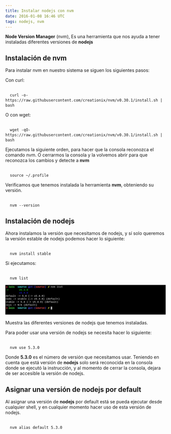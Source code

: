 ```yaml
---
title: Instalar nodejs con nvm
date: 2016-01-08 16:46 UTC
tags: nodejs, nvm
---
```


**Node Version Manager** (nvm), Es una herramienta que nos ayuda a tener instaladas diferentes versiones de **nodejs**

## Instalación de nvm

Para instalar nvm en nuestro sistema se siguen los siguientes pasos:

Con curl:

```

  curl -o- https://raw.githubusercontent.com/creationix/nvm/v0.30.1/install.sh | bash

```

O con wget:

```

  wget -qO- https://raw.githubusercontent.com/creationix/nvm/v0.30.1/install.sh | bash

```


Ejecutamos la siguiente orden, para hacer que la consola reconozca el comando nvm. O cerrarmos la consola y la volvemos abrir para que reconozca los cambios y detecte a **nvm**

```

  source ~/.profile

```

Verificamos que tenemos instalada la herramienta **nvm**, obteniendo su versión.

```

  nvm --version

```

## Instalación de nodejs

Ahora instalamos la versión que necesitamos de nodejs, y sí solo queremos la versión estable de nodejs podemos hacer lo siguiente:

```

  nvm install stable

```

Si ejecutamos: 

```

  nvm list

```

![nvm-list](./images/nvm/nvm-list.png)

Muestra las diferentes versiones de nodejs que tenemos instaladas.

Para poder usar una versión de nodejs se necesita hacer lo siguiente:

```

  nvm use 5.3.0

```

Donde **5.3.0** es el número de versión que necesitamos usar. Teniendo en cuenta que está versión de **nodejs** solo será reconocida en la consola donde se ejecutó la instrucción, y al momento de cerrar la consola, dejara de ser accesible la versión de nodejs.

## Asignar una versión de nodejs por default

Al asignar una versión de **nodejs** por default está se pueda ejecutar desde cualquier shell, y en cualquier momento hacer uso de esta versión de nodejs.

```

  nvm alias default 5.3.0 

```
